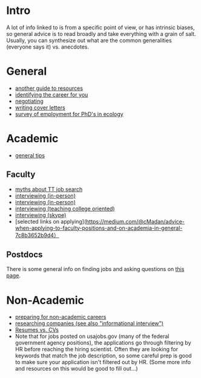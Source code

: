 # Intro

A lot of info linked to is from a specific point of view, or has intrinsic biases, so general advice is to read broadly and take everything with a grain of salt. Usually, you can synthesize out what are the common generalities (everyone says it) vs. anecdotes.

# General

* [another guide to resources](http://fromphdtolife.com/resources/)
* [identifying the career for you](https://80000hours.org/career-guide/)
* [negotiating](https://chroniclevitae.com/news/933-negotiating-nonacademic-style)
* [writing cover letters](http://www.asbmb.org/asbmbtoday/asbmbtoday_article.aspx?id=48927)
* [survey of employment for PhD's in ecology](https://doi.org/10.1002/ecs2.2031)

# Academic

* [general tips](http://www.raulpacheco.org/2017/07/common-mistakes-to-avoid-in-academic-job-market-submissions/)

## Faculty

* [myths about TT job search](https://jfruscione.wordpress.com/2016/12/13/guest-post-addressing-the-myths/)
* [interviewing (in-person)](http://www.asha.org/academic/career-ladder/chap3/)
* [interviewing (in-person)](https://career.ucsf.edu/grad-students-postdocs/career-planning/academic-jobs/interviewing)
* [interviewing (teaching college oriented)](https://thewayofimprovement.com/2017/07/10/how-to-interview-at-a-teaching-college)
* [interviewing (skype)](https://xykademiqz.com/2016/12/22/skyping-your-way-into-or-out-of-a-faculty-job/)
* [selected links on applying](https://medium.com/@cMadan/advice-when-applying-to-faculty-positions-and-on-academia-in-general-7c8b3652b9d4）

## Postdocs

There is some general info on finding jobs and asking questions on [this page](https://github.com/weecology/lab-wiki/wiki/Post-doc-advice).

# Non-Academic

* [preparing for non-academic careers](https://jessicalanger.com/blog/2016/1/14/4-things-to-do-in-grad-school-to-prepare-for-a-non-academic-career)
* [researching companies (see also "informational interview")](http://www.askamanager.org/2015/03/how-to-research-the-company-youre-interviewing-with.html)
* [Resumes vs. CVs](http://www.gradhacker.org/2013/10/23/intro-to-resumes-for-cv-minded-academics/)
* Note that for jobs posted on usajobs.gov (many of the federal government agency positions), the applications go through filtering by HR before reaching the hiring scientist. Often they are looking for keywords that match the job description, so some careful prep is good to make sure your application isn't filtered out by HR. (Some more info and resources on this would be good to fill out...)
